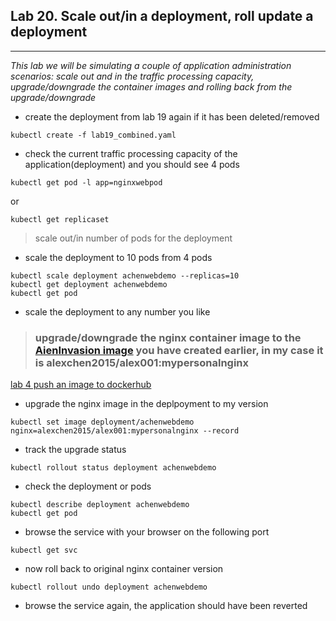 ## Lab 20. Scale out/in a deployment, roll update a deployment
___

_This lab we will be simulating a couple of application administration scenarios: scale out and in the traffic processing capacity, upgrade/downgrade the container images and rolling back from the upgrade/downgrade_

* create the deployment from lab 19 again if it has been deleted/removed
```
kubectl create -f lab19_combined.yaml
```
* check the current traffic processing capacity of the application(deployment) and you should see 4 pods
```
kubectl get pod -l app=nginxwebpod
````
or
```
kubectl get replicaset
```

> scale out/in number of pods for the deployment

* scale the deployment to 10 pods from 4 pods

```
kubectl scale deployment achenwebdemo --replicas=10
kubectl get deployment achenwebdemo
kubectl get pod
```
* scale the deployment to any number you like


> ### upgrade/downgrade the nginx container image to the [AienInvasion image](https://github.com/alexchenuw/devopslabs/tree/main/Lab-6) you have created earlier, in my case it is alexchen2015/alex001:mypersonalnginx
[lab 4 push an image to dockerhub](https://github.com/alexchenuw/devopslabs/blob/main/Lab-4/README.md)

* upgrade the nginx image in the deplpoyment to my version
```
kubectl set image deployment/achenwebdemo nginx=alexchen2015/alex001:mypersonalnginx --record
```
* track the upgrade status
```
kubectl rollout status deployment achenwebdemo
```
* check the deployment or pods
```
kubectl describe deployment achenwebdemo
kubectl get pod
```
* browse the service with your browser on the following port 

```
kubectl get svc
```

* now roll back to original nginx container version
```
kubectl rollout undo deployment achenwebdemo
```

* browse the service again, the application should have been reverted

